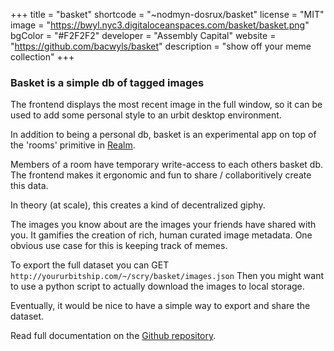 +++
title = "basket"
shortcode = "~nodmyn-dosrux/basket"
license = "MIT"
image = "https://bwyl.nyc3.digitaloceanspaces.com/basket/basket.png"
bgColor = "#F2F2F2"
developer = "Assembly Capital"
website = "https://github.com/bacwyls/basket"
description = "show off your meme collection"
+++


### Basket is a simple db of tagged images

The frontend displays the most recent image in the full window,
so it can be used to add some personal style to an urbit desktop environment.

In addition to being a personal db, basket is an experimental app on top of the 'rooms' primitive in [Realm](https://twitter.com/HoliumCorp).

Members of a room have temporary write-access to each others basket db.
The frontend makes it ergonomic and fun to share / collaboritively create this data.

In theory (at scale), this creates a kind of decentralized giphy.

The images you know about are the images your friends have shared with you.
It gamifies the creation of rich, human curated image metadata.
One obvious use case for this is keeping track of memes.

To export the full dataset you can GET `http://yoururbitship.com/~/scry/basket/images.json`
Then you might want to use a python script to actually download the images to local storage.

Eventually, it would be nice to have a simple way to export and share the dataset.

Read full documentation on the [Github repository](https://github.com/bacwyls/basket).
